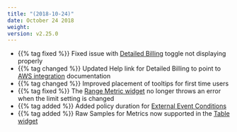 ```yaml
---
title: "(2018-10-24)"
date: October 24 2018
weight:
version: v2.25.0
---
```


- {{% tag fixed %}} Fixed issue with [Detailed Billing](https://docs.metricly.com/integrations/aws-integration/aws-detailed-billing/) toggle not displaying properly
- {{% tag changed %}}  Updated Help link for Detailed Billing to point to [AWS integration](https://docs.metricly.com/integrations/aws-integration/aws-detailed-billing/) documentation
- {{% tag changed %}} Improved placement of tooltips for first time users
- {{% tag fixed %}} The [Range Metric widget](https://docs.metricly.com/data-visualization/dashboards/widgets/range-widget/) no longer throws an error when the limit setting is changed
- {{% tag added %}} Added policy duration for [External Event Conditions](https://docs.metricly.com/alerts-notifications/policies/create-external-event-conditions/)
- {{% tag added %}}  Raw Samples for Metrics now supported in the [Table widget](https://docs.metricly.com/data-visualization/dashboards/widgets/table-widget/) 
